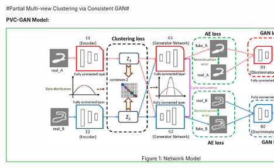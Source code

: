 #Partial Multi-view Clustering via Consistent GAN#

**PVC-GAN Model:**

<div style="text-align: center; width: 900px; border: green solid 1px;">
<img src="./Images/frame.jpg"  width="700"    title="Network Model" alt="Network Model" style="display: inline-block;"/>
<br></br>
<center>Figure 1: Network Model</center>
</div>

